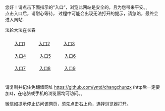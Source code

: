 您好！请点击下面指示的“入口”，浏览此网站是安全的，且为您带来平安。。 <br/>
点击入口后，请耐心等待， 过程中可能会出现无法打开的提示，请忽略，最终会进入网站. </br>

法轮大法在长春<br/>
<div style="padding:10px"><a style="margin:20px" target="_blank" href="https://d26iw0w3n2bjj7.cloudfront.net/2Qpsp?fxlxoc" id="ccLink1" rel="nofollow">入口1</a> <a target="_blank" style="margin:20px" href="https://d310u6bwk1q0p1.cloudfront.net/2Qpsp?yjhffvd" id="ccLink2" rel="nofollow">入口2</a> <a style="margin:20px" target="_blank" href="https://d1tq5z4syc312a.cloudfront.net/2Qpsp?dfvkiph" id="ccLink3" rel="nofollow">入口3</a></div>

<div style="padding:10px" ><a style="margin:20px" target="_blank" href="https://d26iw0w3n2bjj7.cloudfront.net/2Qpsp?fxlxoc" id="ccLink4" rel="nofollow">入口4</a> <a style="margin:20px" href="https://d310u6bwk1q0p1.cloudfront.net/2Qpsp?yjhffvd" target="_blank" id="ccLink5" rel="nofollow">入口5</a> <a style="margin:20px" href="https://d1tq5z4syc312a.cloudfront.net/2Qpsp?dfvkiph" target="_blank" id="ccLink6" rel="nofollow">入口6</a></div>

<div style="padding:10px"><a style="margin:20px" target="_blank" href="https://d26iw0w3n2bjj7.cloudfront.net/2Qpsp?fxlxoc" id="ccLink7" rel="nofollow">入口7</a> <a style="margin:20px" href="https://d310u6bwk1q0p1.cloudfront.net/2Qpsp?yjhffvd" target="_blank" id="ccLink8" rel="nofollow">入口8</a> <a style="margin:20px" target="_blank" href="https://d1tq5z4syc312a.cloudfront.net/2Qpsp?dfvkiph" id="ccLink9" rel="nofollow">入口9</a></div>

<br/>



请复制并记住免翻墙网址 https://github.com/yntd/changchunzx (http后一定要加s)，在电脑或手机的浏览器均可访问。。<br/>

微信如提示停止访问该网页，须先点击右上角，选择浏览器打开。
